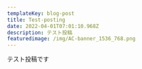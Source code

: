 ```yaml
---
templateKey: blog-post
title: Test-posting
date: 2022-04-01T07:01:10.968Z
description: テスト投稿
featuredimage: /img/AC-banner_1536_768.png
---
```

テスト投稿です